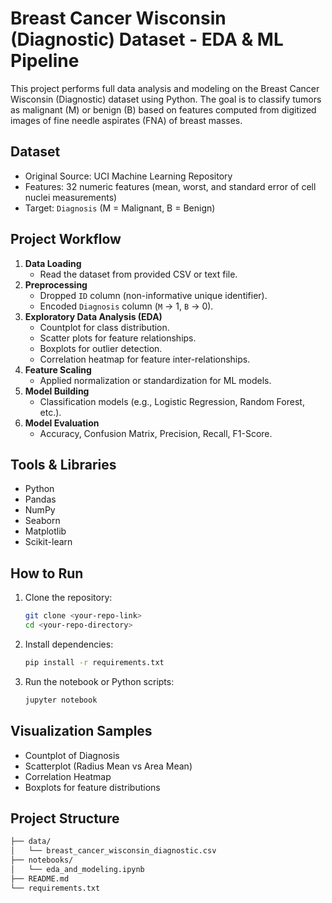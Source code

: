 
# Breast Cancer Wisconsin (Diagnostic) Dataset - EDA & ML Pipeline

This project performs full data analysis and modeling on the Breast Cancer Wisconsin (Diagnostic) dataset using Python. The goal is to classify tumors as malignant (M) or benign (B) based on features computed from digitized images of fine needle aspirates (FNA) of breast masses.

## Dataset

- Original Source: UCI Machine Learning Repository
- Features: 32 numeric features (mean, worst, and standard error of cell nuclei measurements)
- Target: `Diagnosis` (M = Malignant, B = Benign)

## Project Workflow

1. **Data Loading**
    - Read the dataset from provided CSV or text file.
2. **Preprocessing**
    - Dropped `ID` column (non-informative unique identifier).
    - Encoded `Diagnosis` column (`M` → 1, `B` → 0).
3. **Exploratory Data Analysis (EDA)**
    - Countplot for class distribution.
    - Scatter plots for feature relationships.
    - Boxplots for outlier detection.
    - Correlation heatmap for feature inter-relationships.
4. **Feature Scaling**
    - Applied normalization or standardization for ML models.
5. **Model Building**
    - Classification models (e.g., Logistic Regression, Random Forest, etc.).
6. **Model Evaluation**
    - Accuracy, Confusion Matrix, Precision, Recall, F1-Score.

## Tools & Libraries

- Python
- Pandas
- NumPy
- Seaborn
- Matplotlib
- Scikit-learn

## How to Run

1. Clone the repository:
    ```bash
    git clone <your-repo-link>
    cd <your-repo-directory>
    ```

2. Install dependencies:
    ```bash
    pip install -r requirements.txt
    ```

3. Run the notebook or Python scripts:
    ```bash
    jupyter notebook
    ```

## Visualization Samples

- Countplot of Diagnosis
- Scatterplot (Radius Mean vs Area Mean)
- Correlation Heatmap
- Boxplots for feature distributions

## Project Structure

```bash
├── data/
│   └── breast_cancer_wisconsin_diagnostic.csv
├── notebooks/
│   └── eda_and_modeling.ipynb
├── README.md
└── requirements.txt

